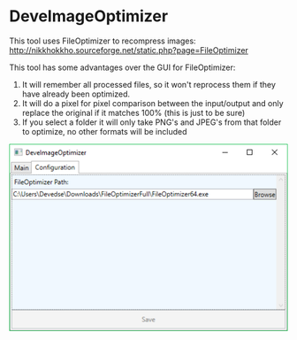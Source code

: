 # DeveImageOptimizer
This tool uses FileOptimizer to recompress images: http://nikkhokkho.sourceforge.net/static.php?page=FileOptimizer

This tool has some advantages over the GUI for FileOptimizer:
1. It will remember all processed files, so it won't reprocess them if they have already been optimized.
2. It will do a pixel for pixel comparison between the input/output and only replace the original if it matches 100% (this is just to be sure)
3. If you select a folder it will only take PNG's and JPEG's from that folder to optimize, no other formats will be included

![Screenshot](Screenshot.png)

